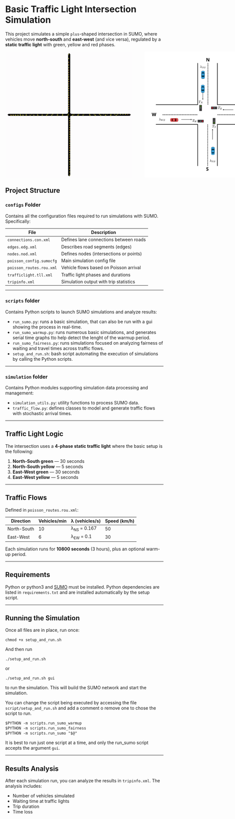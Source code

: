 # Basic Traffic Light Intersection Simulation

This project simulates a simple `plus`-shaped intersection in SUMO, where vehicles move **north-south** and **east-west** (and vice versa), regulated by a **static traffic light** with green, yellow and red phases.

<div style="display: flex; gap: 40px;">
  <img src="assets/simple_intersection.gif" height="400"/>
  <img src="assets/intersection.png" height="400"/>
</div>

## Project Structure

### `configs` Folder
Contains all the configuration files required to run simulations with SUMO. Specifically:

| File | Description |
|------|-------------|
| `connections.con.xml` | Defines lane connections between roads |
| `edges.edg.xml` | Describes road segments (edges) |
| `nodes.nod.xml` | Defines nodes (intersections or points) |
| `poisson_config.sumocfg` | Main simulation config file |
| `poisson_routes.rou.xml` | Vehicle flows based on Poisson arrival |
| `trafficlight.tll.xml` | Traffic light phases and durations |
| `tripinfo.xml` | Simulation output with trip statistics |

---

### `scripts` folder
Contains Python scripts to launch SUMO simulations and analyze results:

- `run_sumo.py`: runs a basic simulation, that can also be run with a gui showing the process in real-time.
- `run_sumo_warmup.py`: runs numerous basic simulations, and generates serial time graphs tto help detect the lenght of the warmup period.
- `run_sumo_fairness.py`: runs simulations focused on analyzing fairness of waiting and travel times across traffic flows.
- `setup_and_run.sh`: bash script automating the execution of simulations by calling the Python scripts.

---

### `simulation` folder
Contains Python modules supporting simulation data processing and management:

- `simulation_utils.py`: utility functions to process SUMO data.
- `traffic_flow.py`: defines classes to model and generate traffic flows with stochastic arrival times.


---

## Traffic Light Logic

The intersection uses a **4-phase static traffic light** where the basic setup is the following:

1. **North-South green** — 30 seconds  
2. **North-South yellow** — 5 seconds  
3. **East-West green** — 30 seconds  
4. **East-West yellow** — 5 seconds  

---

## Traffic Flows

Defined in `poisson_routes.rou.xml`:

| Direction | Vehicles/min | λ (vehicles/s) | Speed (km/h) |
|-----------|---------------|----------------|---------------|
| North-South | 10 | λ<sub>NS</sub> = 0.167 | 50 |
| East-West | 6 | λ<sub>EW</sub> = 0.1 | 30 |


Each simulation runs for **10800 seconds** (3 hours), plus an optional warm-up period.

---

## Requirements

Python or python3 and [SUMO](https://eclipse.dev/sumo/) must be installed. Python dependencies are listed in `requirements.txt` and are installed automatically by the setup script.

---

## Running the Simulation

Once all files are in place, run once:

```
chmod +x setup_and_run.sh
```

And then run
```
./setup_and_run.sh
```
or
```
./setup_and_run.sh gui
```
to run the simulation. This will build the SUMO network and start the simulation.

You can change the script being executed by accessing the file `script/setup_and_run.sh` and add a comment o remove one to chose the script to run.

```
$PYTHON -m scripts.run_sumo_warmup
$PYTHON -m scripts.run_sumo_fairness
$PYTHON -m scripts.run_sumo "$@"
```

It is best to run just one script at a time, and only the run_sumo script accepts the argument `gui`.

---

## Results Analysis

After each simulation run, you can analyze the results in `tripinfo.xml`. The analysis includes:

- Number of vehicles simulated
- Waiting time at traffic lights
- Trip duration
- Time loss
